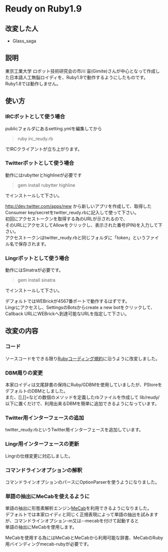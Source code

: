 # Reudy on Ruby1.9

## 改変した人

* Glass_saga

## 説明

東京工業大学 ロボット技術研究会の市川 宙(Gimite)さんが中心となって作成した日本語人工無脳ロイディを、Ruby1.9で動作するようにしたものです。  
Ruby1.8では動作しません。

## 使い方

### IRCボットとして使う場合
publicフォルダにあるsetting.ymlを編集してから  
>ruby irc_reudy.rb

でIRCクライアントが立ち上がります。
　
### Twitterボットとして使う場合
動作にはrubytterとhighlineが必要です
>gem install rubytter highline

でインストールして下さい。

http://dev.twitter.com/apps/new から新しいアプリを作成して、取得したConsumer key/secretをtwitter_reudy.rbに記入して使って下さい。<br>
初回にアクセストークンを取得する為のURLが示されるので、<br>
そのURLにアクセスしてAllowをクリックし、表示された番号(PIN)を入力して下さい。<br>
アクセストークンはtwitter_reudy.rbと同じフォルダに「token」というファイル名で保存されます。<br>
  
### Lingrボットとして使う場合
動作にはSinatraが必要です。 
>gem install sinatra

でインストールして下さい。 

デフォルトではWEBrickが4567番ポートで動作するはずです。 <br>
Lingrにアクセスし、SettingsのBotsからcreate a new botをクリックして、Callback URLにWEBrickへ到達可能なURLを指定して下さい。 <br>


## 改変の内容

### コード

ソースコードをできる限り[Rubyコーディング規約](http://shugo.net/ruby-codeconv/codeconv.html)に沿うように改変しました。  

### DBM周りの変更

本家ロイディは文尾辞書の保持にRuby/GDBMを使用していましたが、PStoreをデフォルトのDBMとしました。<br>
また、[],[]=などの数個のメソッドを定義したrbファイルを作成して lib/reudy/以下に置くだけで、利用出来るDBMを簡単に追加できるようになっています。

### Twitter用インターフェースの追加

twitter_reudy.rbというTwitter用インターフェースを追加しています。   

### Lingr用インターフェースの更新
  
Lingrの仕様変更に対応しました。  
  
### コマンドラインオプションの解釈
コマンドラインオプションのパースにOptionParserを使うようになりました。  

### 単語の抽出にMeCabを使えるように
単語の抽出に形態素解析エンジン[MeCab](http://mecab.sourceforge.net/)を利用できるようになりました。  
デフォルトでは本家ロイディと同じく正規表現によって単語の抽出を試みますが、コマンドラインオプション-m又は--mecabを付けて起動すると  
単語の抽出にMeCabを使用します。  
  
MeCabを使用する為にはMeCabとMeCabから利用可能な辞書、MeCabのRuby用バインディングmecab-rubyが必要です。  
